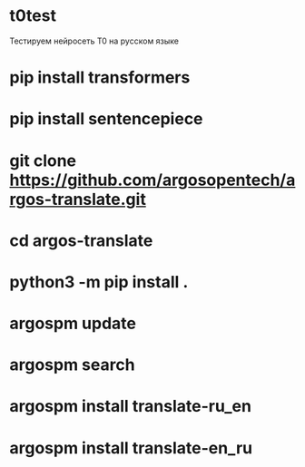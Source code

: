 # t0test
Тестируем нейросеть T0 на русском языке

# pip install transformers

# pip install sentencepiece

# git clone https://github.com/argosopentech/argos-translate.git

# cd argos-translate

# python3 -m pip install .

# argospm update

# argospm search

# argospm install translate-ru_en

# argospm install translate-en_ru

